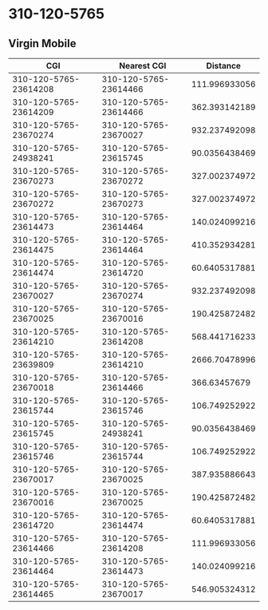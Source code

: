 # 310-120-5765
## Virgin Mobile


| CGI | Nearest CGI | Distance |
|-----|-------------|----------|
| 310-120-5765-23614208 | 310-120-5765-23614466 | 111.996933056 |
| 310-120-5765-23614209 | 310-120-5765-23614466 | 362.393142189 |
| 310-120-5765-23670274 | 310-120-5765-23670027 | 932.237492098 |
| 310-120-5765-24938241 | 310-120-5765-23615745 | 90.0356438469 |
| 310-120-5765-23670273 | 310-120-5765-23670272 | 327.002374972 |
| 310-120-5765-23670272 | 310-120-5765-23670273 | 327.002374972 |
| 310-120-5765-23614473 | 310-120-5765-23614464 | 140.024099216 |
| 310-120-5765-23614475 | 310-120-5765-23614464 | 410.352934281 |
| 310-120-5765-23614474 | 310-120-5765-23614720 | 60.6405317881 |
| 310-120-5765-23670027 | 310-120-5765-23670274 | 932.237492098 |
| 310-120-5765-23670025 | 310-120-5765-23670016 | 190.425872482 |
| 310-120-5765-23614210 | 310-120-5765-23614208 | 568.441716233 |
| 310-120-5765-23639809 | 310-120-5765-23614210 | 2666.70478996 |
| 310-120-5765-23670018 | 310-120-5765-23614466 | 366.63457679 |
| 310-120-5765-23615744 | 310-120-5765-23615746 | 106.749252922 |
| 310-120-5765-23615745 | 310-120-5765-24938241 | 90.0356438469 |
| 310-120-5765-23615746 | 310-120-5765-23615744 | 106.749252922 |
| 310-120-5765-23670017 | 310-120-5765-23670025 | 387.935886643 |
| 310-120-5765-23670016 | 310-120-5765-23670025 | 190.425872482 |
| 310-120-5765-23614720 | 310-120-5765-23614474 | 60.6405317881 |
| 310-120-5765-23614466 | 310-120-5765-23614208 | 111.996933056 |
| 310-120-5765-23614464 | 310-120-5765-23614473 | 140.024099216 |
| 310-120-5765-23614465 | 310-120-5765-23670017 | 546.905324312 |
